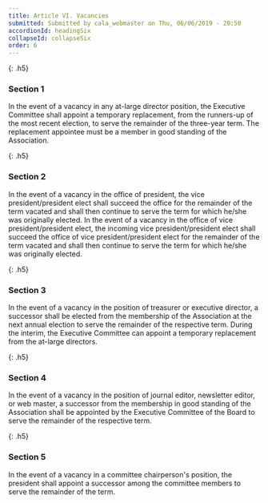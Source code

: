 ```yaml
---
title: Article VI. Vacancies
submitted: Submitted by cala_webmaster on Thu, 06/06/2019 - 20:50
accordionId: headingSix
collapseId: collapseSix
order: 6
---
```


{: .h5}
### Section 1

In the event of a vacancy in any at-large director position, the Executive Committee shall appoint a temporary replacement, from the runners-up of the most recent election, to serve the remainder of the three-year term. The replacement appointee must be a member in good standing of the Association.


{: .h5}
### Section 2

In the event of a vacancy in the office of president, the vice president/president elect shall succeed the office for the remainder of the term vacated and shall then continue to serve the term for which he/she was originally elected. In the event of a vacancy in the office of vice president/president elect, the incoming vice president/president elect shall succeed the office of vice president/president elect for the remainder of the term vacated and shall then continue to serve the term for which he/she was originally elected.


{: .h5}
### Section 3

In the event of a vacancy in the position of treasurer or executive director, a successor shall be elected from the membership of the Association at the next annual election to serve the remainder of the respective term. During the interim, the Executive Committee can appoint a temporary replacement from the at-large directors.


{: .h5}
### Section 4

In the event of a vacancy in the position of journal editor, newsletter editor, or web master, a successor from the membership in good standing of the Association shall be appointed by the Executive Committee of the Board to serve the remainder of the respective term.


{: .h5}
### Section 5

In the event of a vacancy in a committee chairperson's position, the president shall appoint a successor among the committee members to serve the remainder of the term.

